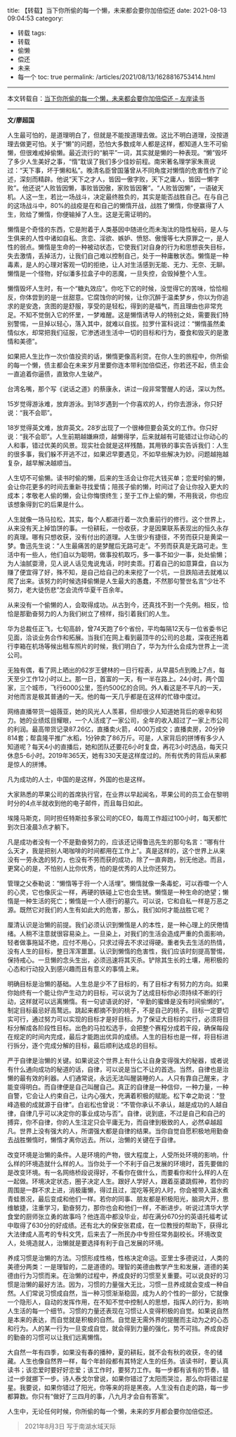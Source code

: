 title: 【转载】当下你所偷的每一个懒，未来都会要你加倍偿还
date: 2021-08-13 09:04:53
category:
 - 转载
tags:
 - 转载
 - 偷懒
 - 偿还
 - 未来
 - 每一个
toc: true
permalink: /articles/2021/08/13/1628816753414.html
---

本文转载自：[当下你所偷的每一个懒，未来都会要你加倍偿还 – 左岸读书](http://www.zreading.cn/archives/8265.html)

---

**文/廖超国**

人生最可怕的，是道理明白了，但就是不能按道理去做。这比不明白道理，没按道理去做更可怕。关于“懒”的问题，恐怕大多数成年人都是这样，都知道人生不可偷懒，但很难戒掉偷懒。最近流行的“躺平”一词，其实就是懒的一种表现。“懒”毁坏了多少人生美好之事，“惰”耽误了我们多少佳妙前程。南宋著名理学家朱熹说过：“天下事，坏于懒和私”。晚清名臣曾国藩曾从不同角度对懒惰的危害性作了论述，深刻而精辟。他说“天下之才人，皆因一傲字败，天下之庸人，皆因一懒字败”。他还说“人败皆因懒，事败皆因傲，家败皆因奢”。“人败皆因懒”，一语破天机。人这一生，若比一场战斗，决定最终胜负的，其实是能否战胜自己。在与自己的这场战斗中，80%的战疫是在和自己的懒惰开战，战胜了懒惰，你便赢得了人生，败给了懒惰，你便输掉了人生。这是无需证明的。


<!-- more -->


懒惰是个奇怪的东西，它是附着于人类基因中随进化而未淘汰的隐性秘码，是人与生俱来的人性中诸如自私、贪恋、淫欲、嫉妒、愤怒、傲慢等七大原罪之一，是人性的弱点。懒惰是生命的一种被动状态，它使我们对自身的行为和思想丧失目标，失去激情，丢掉活力，让我们自己难以控制自己，处于一种庸散状态。懒惰是一种毒素，是人的心理对客观一切的拒绝，让人对生活感到无能、无力、无奈、无聊。懒惰是一个怪物，好似潘多拉盒子中的恶魔，一旦失控，会毁掉整个人生。

懒惰毁坏人生时，有一个“糖丸效应”。你吃下它的时候，没觉得它的苦味，恰恰相反，你体尝到的是一丝甜意。它腐蚀你的时候，让你沉醉于温柔梦乡，你以为你追求的是安逸，贪图的是舒服，享受的是轻松，得到的是福气，而且理由也非常充足。不知不觉倒入它的怀里，一梦难醒。这是懒惰诱导人的特别之处，需要我们特别警惕，一旦掉以轻心，落入其中，就难以自拔。拉罗什富科说过：“懒惰虽然柔情似水，却常把我们征服，它渗透进生活中一切的目标和行为，蚕食和毁灭的是激情和美德”。

如果把人生比作一次价值投资的话，懒惰更像高利贷。在你人生的旅程中，你所偷的每一个懒，债主都会在未来岁月里要你连本带利加倍偿还，你若还不起，债主会一直追着你逼债，直致你人生破产。

台湾名嘴，那个写《说话之道》的蔡康永，讲过一段非常警醒人的话，深以为然。

15岁觉得游泳难，放弃游泳。到18岁遇到一个你喜欢的人，约你去游泳，你只好说：“我不会耶”。

18岁觉得英文难，放弃英文。28岁出现了一个很棒但要会英文的工作。你只好说：“我不会耶”。人生前期越嫌麻烦，越懒得学，后来就越有可能错过让你动心的人和事，错过优美的风景。现实社会就是这样残酷，其用铁的事实告诉我们：人生的很多事，我们躲不开逃不过，如果迟早要遇见，不如早些解决为妙。问题越拖越复杂，越早解决越顺当。

人生切不可偷懒。读书时偷的懒，后来的生活会让你花大钱买单；恋爱时偷的懒，会让你花更多的时间去重新寻找爱情；陪孩子偷的懒，时间过了会让你投入更大的成本；孝敬老人偷的懒，会让你悔恨终生；至于工作上偷的懒，不用我说，你也应该想象得到它的后果是什么。

人生就像一场马拉松，其实，每个人都进行着一次负重前行的修行。这个世界上，从来没有天上掉馅饼的事。一份耕耘，一份收获，才是因果联系表现出的恒久永存的真理。哪有只想收获，没有付出的道理。人生很少有捷径，不劳而获只是黄梁一梦。鲁迅先生说：“人生最痛苦的是梦醒后无路可走”。不劳而获真是无路可走。生活中有一些人，他们自以为聪明，做事投机取巧，多一事不如少一事，处处偷懒；为人油腻耍滑，见人说人话见鬼说鬼话，时时卖乖。打着自己的如意算盘，自以为赚了便宜得了好，殊不知，是自己给自己的未来挖了一个坑，一旦跌陷进去就难以爬了出来。该努力的时候选择偷懒是人生最大的愚蠢，不然那句警世名言“少壮不努力，老大徒伤悲”怎会流传华夏千百余年。

从来没有一个偷懒的人，会取得成功。从古到今，还真找不到一个先例。相反，恰恰是那勤奋努力的人为我们树立了榜样，指引着我们的人生。

华为总裁任正飞，七旬高龄，曾74天跑了6个省份，平均每隔12天与一位省委书记见面，洽谈业务合作和拓展。当我们在网上看到最顶牛的公司的总裁，深夜还拖着行李箱在机场等候出租车照片的时候，我们明白了，华为为什么会成为世界上一流公司。

无独有偶，看了网上晒出的62岁王健林的一日行程表，从早晨5点到晚上7点，每天至少工作12小时以上。那一日，首富的一天，有一半在路上。24小时，两个国家，三个城市，飞行6000公里，签约500亿的合同。外人看这是不平凡的一天，对他而言是极其普通的一天。他的每一天几乎都是在这样的忙碌中度过。

网络直播带货一姐薇亚，她的风光人人羡慕，但却很少人知道她背后的艰辛和努力。她的业绩炫目耀眼，一个人活成了一家公司，全年的收入超过了一家上市公司的利润。最高带货记录87.26亿，直播卖火箭，4000万成交；直播卖房，20分钟814套；帮袁隆平推广水稻，1分钟卖了86万斤。可是，人家背后的拼博有多少人知道呢？每天4小的直播后，她和团队还要花6小时复盘，再花3小时选品，每天只休息5-6小时。2019年365天，她有330天是这样度过的。所有优秀的背后从来都是惊人的拼博。

凡为成功的人士，中国的是这样，外国的也是这样。

大家熟悉的苹果公司的首席执行官，在业界以早起闻名，苹果公司的员工会在黎明时分的4点半就收到他的电子邮件，而且每日如此。

埃隆马斯克，同时担任特斯拉多家公司的CEO，每周工作超过100小时，每天都忙到次日凌晨3点才躺下。

凡是成功者没有一个不是勤奋努力的，应该还记得鲁迅先生的那句名言：“哪有什么天才，我是把别人喝咖啡的时间都用在工作上”。真是这样的，这个世界上从来没有一劳永逸的努力，也没有不劳而获的成功，除了一直奔跑，别无他途。而且，更窝心的是，不怕别人比你优秀，怕的是优秀的人比你还努力。

管理之父泰勒说：“懒惰等于将一个人活埋”。懒惰就像一条毒蛇，可以吞噬一个人的心灵，它也像灰尘一样，再硬的铁碰上它也会生锈。懒惰是一种生命的绝望；懒惰是一种生活的死亡；懒惰是一个人德行的墓穴。可以说，它和自私一样是万恶之源。既然它对我们的人生有如此大的危害，那么，我们如何才能战胜它呢？

厘清认识是治懒的前提。我们必须认识到懒惰是人的本性，是一种心理上的厌倦情绪。人稍不注意就很容易染上。一旦染上，对我们的生活会造成严重的负面影响，轻者做事拖延不绝，应付不用心，只求过得去不求过得硬。重者失去生活的热情，没有人生的目标，整日浑浑噩噩。认识到懒惰的危害性，我们应该时刻提高警惕，保持戒心。一旦懒的念头生出，必须迅速将其灭杀。铲除其生长的土壤，用积极的心态和行动投入到感兴趣而且有意义的事情上来。

明确目标是治懒的基础。人生总是少不了目标的，有了目标才有努力的方向。如果你始终有一个能让你产生动力的目标，可以说为了达成目标你必须持续不断的行动，这样就可以远离懒惰。有一句谚语说的好，“辛勤的蜜蜂是没有时间偷懒的”。制定目标最忌好高鹜远。跳起来都摘不到的桃子，不是自己的桃子。目标一定要切实可行，通过努力可以实现的目标才是好目标。为了保证大目标的实行，必须将目标分解成各阶段性目标。出色的马拉松选手，会把整个赛程分成若干段，确保每段在规定的时间内完成，最后才能跑出优异的成绩。人生的目标也是一样，将目标进行拆分，逐个完成分解的目标，最后顺利达成总的目标。

严于自律是治懒的关键。如果说这个世界上有什么让自身变得强大的秘器，或者说有什么通向成功的秘道的话，自律，可以说是当仁不让的首选。当然，自律也是治懒的最有效的利器。人们通常说，永远无法叫醒装睡的人。人只有靠自己醒来，才能变得明白。而自律便是自己叫醒自己。真正的自律是一种信仰，一种力量，一种自警，它会让人约束自己，让内心强大，充满着积极的赋能。松下幸之助说：“登峰造极的成就源于自律”。白岩松也曾说：“不管你承认不承认，越是成功的人越自律，自律几乎可以决定你的事业成功与否”。自律，说到底，不过是自己和自己的搏弈，你不自律，你的人生注定只会平庸无为，而自律到极致的人，必然卓越超凡。世界上没有强大的人，所谓强大都是自律的结果。当你自觉自愿积极地用勤奋去战胜懒惰时，懒惰才离你远去。所以，治懒的关键在于自律。

改变环境是治懒的条件。人是环境的产物，很大程度上，人受所处环境的影响，什么样的环境造就什么样的人。当你处于一个不利于自己发展的环境时，首先要做的是改变环境。有一名网络桥段说得好，不看你在做什么，而要看你和什么样的人在一起做。环境决定状态，圈子决定人生。跟好人学好人，跟着巫婆跳假神，若你的周围是一群不求上进，消极庸懒，得过且过，混吃等死的人时，你会被带入温水煮青蛙景况，最后变成和他们一样。若你的同事、朋友都是积极阳光，脑洞大开，思维敏捷，注重学习，勤奋努力，那你也会和他们一样，不断进步。听说过清华大学食堂的厨师张立勇的故事吗？他连高中都没毕业，却在满分670分的英语托福考试中取得了630分的好成绩。还有北大的保安张君成，在一位教授的帮助下，获得北大法律成人高考的专科文凭，后来去了一所民办中专担任常务副校长。环境改变人，处境造就人，治懒就是要选择有利于自己发展的环境。

养成习惯是治懒的方法。习惯形成性格，性格决定命运。亚里士多德说过，人类的美德分两类：一是理智的，二是道德的。理智的美德由教学产生和发展，道德的美德由行为习惯而来。在治懒的过程中，养成良好的习惯至关重要。可以说良好的习惯是治懒的最好方法。因为，习惯的力量强大无比，习惯一旦养成就会变成一种自然。人们常说习惯成自然，当一种习惯渐渐稳固，成为人的个性的一部分，它就像一个隐形人，自动的发挥作用，在不知不觉中控制人的思想，指挥人的行为，影响人生活的每一个细节。习惯的力量还表现在习惯让人变得积极的自觉。如果说自然是本来的表达，而自觉就是积极的自然。自觉是无需外界的提醒而主动为之的心态和行为。人的某一行为一旦变成自觉，就会得到力量的强化，势不可挡。养成良好的勤奋的习惯可以让我们远离懒惰。

大自然一年有四季，如果没有春的播种，夏的耕耘，就不会有秋的收获，冬的储藏。人生也像自然界一样，每个年龄段都有其特定人生的任务。该读书时，要认真读书；该恋爱时要好好恋爱；该工作时，要努力工作。每一步都有该有的节奏，错过一步就挪下一步。诗人泰戈尔曾说，如果你错过了太阳而哭泣，那么你将错过星星。我要说，如果你错过了阳光，你等来的将是黑夜。人生没有白走的路，每一步都算数。你只有“做好了三四月的事，八九月才会自有答案”。

人生中，无论任何时候，你所偷的每一个懒，未来的岁月都会要你加倍偿还。

> 2021年8月3日
> 写于南湖水域天际
